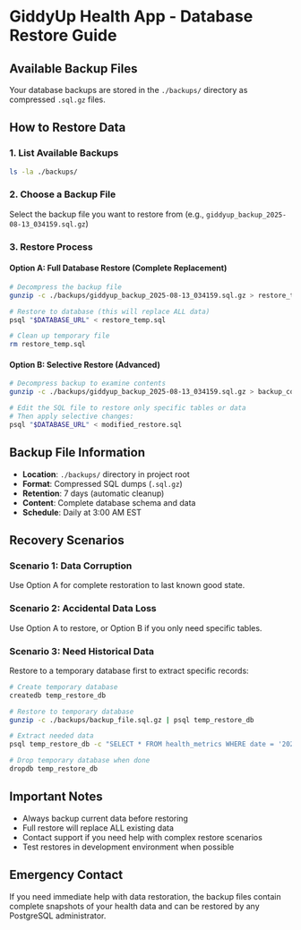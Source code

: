 # GiddyUp Health App - Database Restore Guide

## Available Backup Files
Your database backups are stored in the `./backups/` directory as compressed `.sql.gz` files.

## How to Restore Data

### 1. List Available Backups
```bash
ls -la ./backups/
```

### 2. Choose a Backup File
Select the backup file you want to restore from (e.g., `giddyup_backup_2025-08-13_034159.sql.gz`)

### 3. Restore Process

#### Option A: Full Database Restore (Complete Replacement)
```bash
# Decompress the backup file
gunzip -c ./backups/giddyup_backup_2025-08-13_034159.sql.gz > restore_temp.sql

# Restore to database (this will replace ALL data)
psql "$DATABASE_URL" < restore_temp.sql

# Clean up temporary file
rm restore_temp.sql
```

#### Option B: Selective Restore (Advanced)
```bash
# Decompress backup to examine contents
gunzip -c ./backups/giddyup_backup_2025-08-13_034159.sql.gz > backup_contents.sql

# Edit the SQL file to restore only specific tables or data
# Then apply selective changes:
psql "$DATABASE_URL" < modified_restore.sql
```

## Backup File Information
- **Location**: `./backups/` directory in project root
- **Format**: Compressed SQL dumps (`.sql.gz`)
- **Retention**: 7 days (automatic cleanup)
- **Content**: Complete database schema and data
- **Schedule**: Daily at 3:00 AM EST

## Recovery Scenarios

### Scenario 1: Data Corruption
Use Option A for complete restoration to last known good state.

### Scenario 2: Accidental Data Loss
Use Option A to restore, or Option B if you only need specific tables.

### Scenario 3: Need Historical Data
Restore to a temporary database first to extract specific records:
```bash
# Create temporary database
createdb temp_restore_db

# Restore to temporary database
gunzip -c ./backups/backup_file.sql.gz | psql temp_restore_db

# Extract needed data
psql temp_restore_db -c "SELECT * FROM health_metrics WHERE date = '2025-08-10';"

# Drop temporary database when done
dropdb temp_restore_db
```

## Important Notes
- Always backup current data before restoring
- Full restore will replace ALL existing data
- Contact support if you need help with complex restore scenarios
- Test restores in development environment when possible

## Emergency Contact
If you need immediate help with data restoration, the backup files contain complete snapshots of your health data and can be restored by any PostgreSQL administrator.